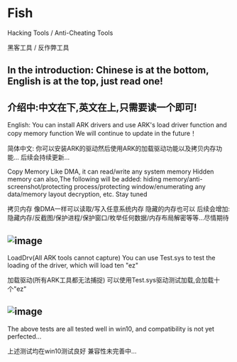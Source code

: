 # Fish
Hacking Tools / Anti-Cheating Tools

黑客工具 / 反作弊工具

In the introduction: Chinese is at the bottom, English is at the top, just read one!
-
介绍中:中文在下,英文在上,只需要读一个即可!
------------------------------------------------------------------------------------------------------------------------------------------------------
English:
You can install ARK drivers and use ARK's load driver function and copy memory function
We will continue to update in the future！

简体中文:
你可以安装ARK的驱动然后使用ARK的加载驱动功能以及拷贝内存功能...
后续会持续更新...


Copy Memory Like DMA, it can read/write any system memory Hidden memory can also,The following will be added: hiding memory/anti-screenshot/protecting process/protecting window/enumerating any data/memory layout decryption, etc. Stay tuned

拷贝内存 像DMA一样可以读取/写入任意系统内存 隐藏的内存也可以 后续会增加:隐藏内存/反截图/保护进程/保护窗口/枚举任何数据/内存布局解密等等...尽情期待

![image](https://github.com/user-attachments/assets/7496a025-4fd6-431f-9f27-a9c5f7832feb)
-
LoadDrv(All ARK tools cannot capture) You can use Test.sys to test the loading of the driver, which will load ten "ez"

加载驱动(所有ARK工具都无法捕捉) 可以使用Test.sys驱动测试加载,会加载十个"ez"

![image](https://github.com/user-attachments/assets/b7100fc7-3d14-449a-9a41-7c6aa4c7b3fc)
-
The above tests are all tested well in win10, and compatibility is not yet perfected...

上述测试均在win10测试良好 兼容性未完善中...

